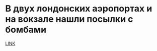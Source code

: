 # В двух лондонских аэропортах и на вокзале нашли посылки с бомбами



[LINK](https://varlamov.ru/3335466.html)